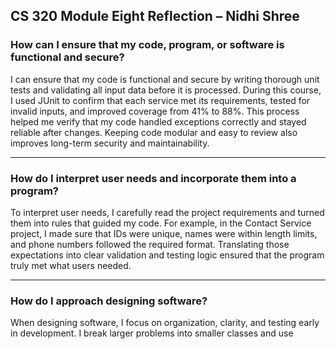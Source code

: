 ## CS 320 Module Eight Reflection – Nidhi Shree

### How can I ensure that my code, program, or software is functional and secure?
I can ensure that my code is functional and secure by writing thorough unit tests and validating all input data before it is processed. During this course, I used JUnit to confirm that each service met its requirements, tested for invalid inputs, and improved coverage from 41% to 88%. This process helped me verify that my code handled exceptions correctly and stayed reliable after changes. Keeping code modular and easy to review also improves long-term security and maintainability.

---

### How do I interpret user needs and incorporate them into a program?
To interpret user needs, I carefully read the project requirements and turned them into rules that guided my code. For example, in the Contact Service project, I made sure that IDs were unique, names were within length limits, and phone numbers followed the required format. Translating those expectations into clear validation and testing logic ensured that the program truly met what users needed.

---

### How do I approach designing software?
When designing software, I focus on organization, clarity, and testing early in development. I break larger problems into smaller classes and use
